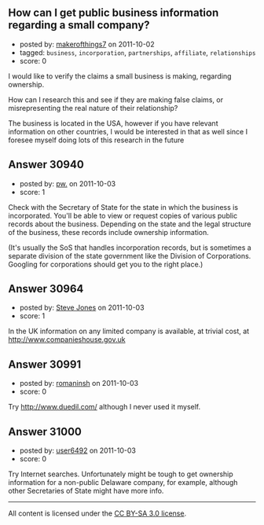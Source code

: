 ## How can I get public business information regarding a small company?

- posted by: [makerofthings7](https://stackexchange.com/users/-1/5752-makerofthings7) on 2011-10-02
- tagged: `business`, `incorporation`, `partnerships`, `affiliate`, `relationships`
- score: 0

I would like to verify the claims a small business is making, regarding ownership.

How can I research this and see if they are making false claims, or misrepresenting the real nature of their relationship? 

The business is located in the USA, however if you have relevant information on other countries, I would be interested in that as well since I foresee myself doing lots of this research in the future


## Answer 30940

- posted by: [pw.](https://stackexchange.com/users/-1/13642-pw) on 2011-10-03
- score: 1

Check with the Secretary of State for the state in which the business is incorporated. You'll be able to view or request copies of various public records about the business. Depending on the state and the legal structure of the business, these records  include ownership information.

(It's usually the SoS that handles incorporation records, but is sometimes a separate division of the state government like the Division of Corporations. Googling for <state> corporations should get you to the right place.)


## Answer 30964

- posted by: [Steve Jones](https://stackexchange.com/users/-1/12985-steve-jones) on 2011-10-03
- score: 1

In the UK information on any limited company is available, at trivial cost, at http://www.companieshouse.gov.uk


## Answer 30991

- posted by: [romaninsh](https://stackexchange.com/users/-1/13659-romaninsh) on 2011-10-03
- score: 0

Try http://www.duedil.com/ although I never used it myself. 


## Answer 31000

- posted by: [user6492](https://stackexchange.com/users/-1/6492-user6492) on 2011-10-03
- score: 0

Try Internet searches.  Unfortunately might be tough to get ownership information for a non-public Delaware company, for example, although other Secretaries of State might have more info.



---

All content is licensed under the [CC BY-SA 3.0 license](https://creativecommons.org/licenses/by-sa/3.0/).
